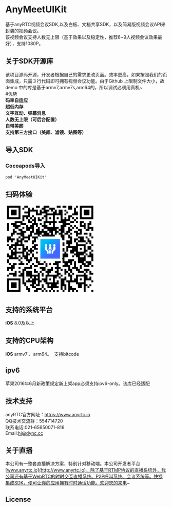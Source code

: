 # AnyMeetUIKit
基于anyRTC视频会议SDK,以及白板、文档共享SDK，以及简易版视频会议API来封装的视频会议。</br>
该视频会议支持人数无上限（基于效果以及稳定性，推荐6~9人视频会议效果最好），支持1080P。
## 关于SDK开源库
该项目源码开源，开发者根据自己的需求更改页面。效率更高，如果按照我们的页面集成，只需３行代码即可拥有视频会议功能。由于Github 上限制文件大小，故demo 中的库是基于armv7,armv7s,arm64的，所以调试必须用真机~</br>
#优势</br>
**码率自适应**</br>
**超低内存**</br>
**文字互动、弹幕消息**</br>
**人数无上限（可后台配置）**</br>
**自带美颜**</br>
**支持第三方接口（美颜、滤镜、贴图等）**</br>
## 导入SDK

### Cocoapods导入
```
pod 'AnyMeetUIKit'
```
## 扫码体验
![scan](/scan.png)

## 支持的系统平台
**iOS** 8.0及以上

## 支持的CPU架构
**iOS** armv7 、arm64。  支持bitcode

## ipv6
苹果2016年6月新政策规定新上架app必须支持ipv6-only。该库已经适配


## 技术支持
anyRTC官方网址：https://www.anyrtc.io </br>
QQ技术交流群：554714720 </br>
联系电话:021-65650071-816 </br>
Email:hi@dync.cc </br>
## 关于直播
本公司有一整套直播解决方案，特别针对移动端。本公司开发者平台[www.anyrtc.io](http://www.anyrtc.io)。除了基于RTMP协议的直播系统外，我公司还有基于WebRTC的时时交互直播系统、P2P呼叫系统、会议系统等。快捷集成SDK，便可让你的应用拥有时时通话功能。欢迎您的来电~
## License

